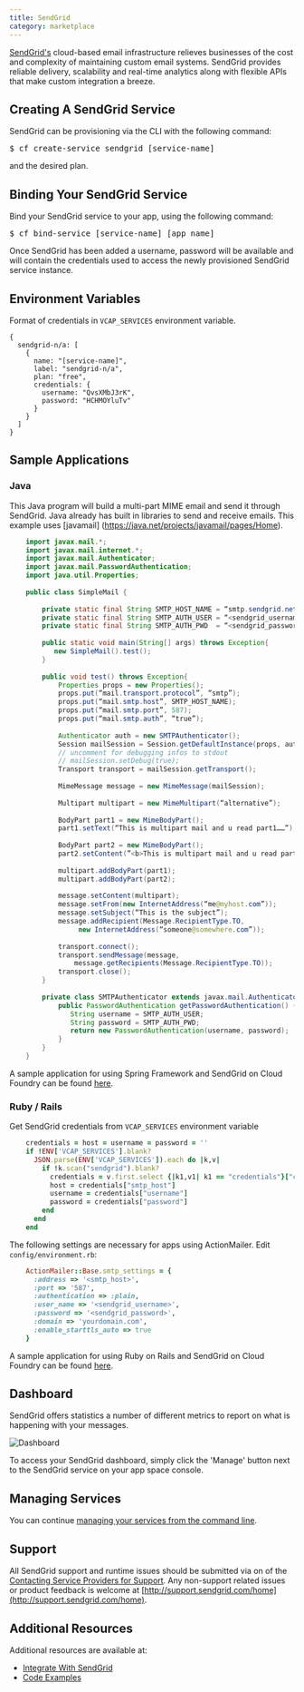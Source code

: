 ```yaml
---
title: SendGrid
category: marketplace
---
```


[SendGrid's](http://sendgrid.com)  cloud-based email infrastructure relieves businesses of the cost and complexity of maintaining custom email systems. SendGrid provides reliable delivery, scalability and real-time analytics along with flexible APIs that make custom integration a breeze.


## <a id='creating-a-sendgrid-service'></a>Creating A SendGrid Service ##

SendGrid can be provisioning via the CLI with the following command:

<pre class="terminal">
$ cf create-service sendgrid [service-name]
</pre>
    
and the desired plan.    

## <a id='binding-your-sendgrid-service'></a>Binding Your SendGrid Service ##

Bind your SendGrid service to your app, using the following command:
    
<pre class="terminal">
$ cf bind-service [service-name] [app name]
</pre>

Once SendGrid has been added a username, password will be available and will contain the credentials used to access the newly provisioned SendGrid service instance.


## <a id='environment-variable'></a>Environment Variables ##

Format of credentials in `VCAP_SERVICES` environment variable.


    {
      sendgrid-n/a: [
        {
          name: "[service-name]",
          label: "sendgrid-n/a",
          plan: "free",
          credentials: {
            username: "QvsXMbJ3rK",
            password: "HCHMOYluTv"
          }
        }
      ]
    }



## <a id='sample-app'></a>Sample Applications ##

### Java ###

This Java program will build a multi-part MIME email and send it through SendGrid. Java already has built in libraries to send and receive emails. This example uses [javamail] (https://java.net/projects/javamail/pages/Home).

```java
    import javax.mail.*;
    import javax.mail.internet.*;
    import javax.mail.Authenticator;
    import javax.mail.PasswordAuthentication;
    import java.util.Properties;
     
    public class SimpleMail {
     
        private static final String SMTP_HOST_NAME = “smtp.sendgrid.net”;
        private static final String SMTP_AUTH_USER = “<sendgrid_username>”;
        private static final String SMTP_AUTH_PWD  = “<sendgrid_password>”;
     
        public static void main(String[] args) throws Exception{
           new SimpleMail().test();
        }
     
        public void test() throws Exception{
            Properties props = new Properties();
            props.put(“mail.transport.protocol”, “smtp”);
            props.put(“mail.smtp.host”, SMTP_HOST_NAME);
            props.put(“mail.smtp.port”, 587);
            props.put(“mail.smtp.auth”, “true”);
     
            Authenticator auth = new SMTPAuthenticator();
            Session mailSession = Session.getDefaultInstance(props, auth);
            // uncomment for debugging infos to stdout
            // mailSession.setDebug(true);
            Transport transport = mailSession.getTransport();
     
            MimeMessage message = new MimeMessage(mailSession);
     
            Multipart multipart = new MimeMultipart(“alternative”);
     
            BodyPart part1 = new MimeBodyPart();
            part1.setText(“This is multipart mail and u read part1……”);
     
            BodyPart part2 = new MimeBodyPart();
            part2.setContent(”<b>This is multipart mail and u read part2……</b>”, “text/html”);
     
            multipart.addBodyPart(part1);
            multipart.addBodyPart(part2);
     
            message.setContent(multipart);
            message.setFrom(new InternetAddress(“me@myhost.com”));
            message.setSubject(“This is the subject”);
            message.addRecipient(Message.RecipientType.TO,
                 new InternetAddress(“someone@somewhere.com”));
     
            transport.connect();
            transport.sendMessage(message,
                message.getRecipients(Message.RecipientType.TO));
            transport.close();
        }
     
        private class SMTPAuthenticator extends javax.mail.Authenticator {
            public PasswordAuthentication getPasswordAuthentication() {
               String username = SMTP_AUTH_USER;
               String password = SMTP_AUTH_PWD;
               return new PasswordAuthentication(username, password);
            }
        }
    }
```
A sample application for using Spring Framework and SendGrid on Cloud Foundry can be found [here](https://github.com/scottfrederick/spring-sendgrid).

### Ruby / Rails ###
Get SendGrid credentials from `VCAP_SERVICES` environment variable

```ruby
    credentials = host = username = password = ''
    if !ENV['VCAP_SERVICES'].blank?
      JSON.parse(ENV['VCAP_SERVICES']).each do |k,v|
        if !k.scan("sendgrid").blank?
          credentials = v.first.select {|k1,v1| k1 == "credentials"}["credentials"]
          host = credentials["smtp_host"]
          username = credentials["username"]
          password = credentials["password"]
        end
      end
    end
```    

The following settings are necessary for apps using ActionMailer.
Edit `config/environment.rb`:

```ruby
    ActionMailer::Base.smtp_settings = {
      :address => '<smtp_host>',
      :port => '587',
      :authentication => :plain,
      :user_name => '<sendgrid_username>',
      :password => '<sendgrid_password>',
      :domain => 'yourdomain.com',
      :enable_starttls_auto => true
    }
```
A sample application for using Ruby on Rails and SendGrid on Cloud Foundry can be found [here](https://github.com/laur-craciun/sendgrid-cloudfoundry-rails).

## <a id='dashboard'></a>Dashboard ##

SendGrid offers statistics a number of different metrics to report on what is happening with your messages.

![Dashboard](http://static.sendgrid.com.s3.amazonaws.com/images/delivery_metrics.png)


To access your SendGrid dashboard, simply click the 'Manage' button next to the SendGrid service on your app space console.


## Managing Services

You can continue [managing your services from the command line](http://docs.cloudfoundry.com/docs/using/services/managing-services.html).


## <a id='support'></a>Support ##

All SendGrid support and runtime issues should be submitted via on of the [Contacting Service Providers for Support](http://docs.cloudfoundry.com/docs/dotcom/marketplace/contacting-service-providers-for-support.html). Any non-support related issues or product feedback is welcome at [http://support.sendgrid.com/home](http://support.sendgrid.com/home).


## <a id='additional-resources'></a>Additional Resources ##

Additional resources are available at:

- [Integrate With SendGrid](http://sendgrid.com/docs/Integrate/index.html)
- [Code Examples](http://sendgrid.com/docs/Code_Examples/index.html)
